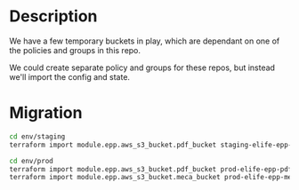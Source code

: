 # Description

We have a few temporary buckets in play, which are dependant on one of the policies and groups in this repo.

We could create separate policy and groups for these repos, but instead we'll import the config and state.

# Migration
```bash
cd env/staging
terraform import module.epp.aws_s3_bucket.pdf_bucket staging-elife-epp-pdf

cd env/prod
terraform import module.epp.aws_s3_bucket.pdf_bucket prod-elife-epp-pdf
terraform import module.epp.aws_s3_bucket.meca_bucket prod-elife-epp-meca
```

